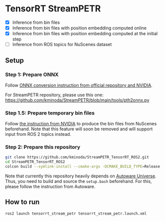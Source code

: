 # TensorRT StreamPETR

- [x] Inference from bin files
- [x] Inference from bin files with position embedding computed online
- [x] Inference from bin files with position embedding computed at the initial step
- [ ] Inference from ROS topics for NuScenes dataset

## Setup

### Step 1: Prepare ONNX

Follow [ONNX conversion instruction from official repository and NVIDIA](https://github.com/NVIDIA/DL4AGX/blob/9a4f60c2847d32e81372b9a2165299a3b65eabf1/AV-Solutions/streampetr-trt/conversion/README.md).

For StreamPETR repository, please use this one: https://github.com/kminoda/StreamPETR/blob/main/tools/pth2onnx.py

### Step 1.5: Prepare temporary bin files

Follow [the instruction from NVIDIA](https://github.com/NVIDIA/DL4AGX/tree/master/AV-Solutions/streampetr-trt/inference_app#data-preparation) to produce the bin files from NuScenes beforehand. Note that this feature will soon be removed and will support input from ROS 2 topics instead.

### Step 2: Prepare this repository

```bash
git clone https://github.com/kminoda/StreamPETR_TensorRT_ROS2.git
cd StreamPETR_TensorRT_ROS2
colcon build --symlink-install --cmake-args -DCMAKE_BUILD_TYPE=Release
```

Note that currently this repository heavily depends on [Autoware Universe](https://github.com/autowarefoundation/autoware.universe). Thus, you need to build and source the `setup.bash` beforehand. For this, please follow the instruction from Autoware.

## How to run

```bash
ros2 launch tensorrt_stream_petr tensorrt_stream_petr.launch.xml
```
